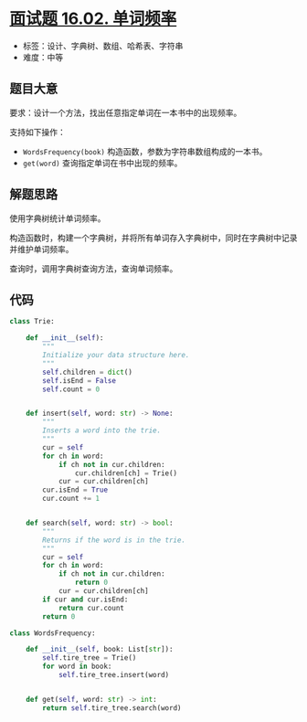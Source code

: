 # [面试题 16.02. 单词频率](https://leetcode.cn/problems/words-frequency-lcci/)

- 标签：设计、字典树、数组、哈希表、字符串
- 难度：中等

## 题目大意

要求：设计一个方法，找出任意指定单词在一本书中的出现频率。

支持如下操作：

- `WordsFrequency(book)` 构造函数，参数为字符串数组构成的一本书。
- `get(word)` 查询指定单词在书中出现的频率。

## 解题思路

使用字典树统计单词频率。

构造函数时，构建一个字典树，并将所有单词存入字典树中，同时在字典树中记录并维护单词频率。

查询时，调用字典树查询方法，查询单词频率。

## 代码

```python
class Trie:

    def __init__(self):
        """
        Initialize your data structure here.
        """
        self.children = dict()
        self.isEnd = False
        self.count = 0


    def insert(self, word: str) -> None:
        """
        Inserts a word into the trie.
        """
        cur = self
        for ch in word:
            if ch not in cur.children:
                cur.children[ch] = Trie()
            cur = cur.children[ch]
        cur.isEnd = True
        cur.count += 1


    def search(self, word: str) -> bool:
        """
        Returns if the word is in the trie.
        """
        cur = self
        for ch in word:
            if ch not in cur.children:
                return 0
            cur = cur.children[ch]
        if cur and cur.isEnd:
            return cur.count
        return 0

class WordsFrequency:

    def __init__(self, book: List[str]):
        self.tire_tree = Trie()
        for word in book:
            self.tire_tree.insert(word)


    def get(self, word: str) -> int:
        return self.tire_tree.search(word)
```

